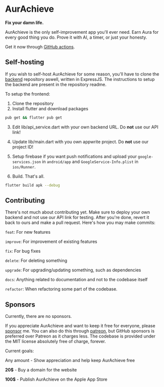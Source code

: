 # AurAchieve

**Fix your damn life.**

AurAchieve is the only self-improvement app you'll ever need. Earn Aura for every good thing you do. Prove it with AI, a timer, or just your honesty.

Get it now through [GitHub actions](https://github.com/NiceSapien/AurAchieve/actions).

## Self-hosting

If you wish to self-host AurAchieve for some reason, you'll have to clone the [backend](https://github.com/NiceSapien/AurAchieve-backend) repository aswell, written in ExpressJS. The instructions to setup the backend are present in the repository readme.

To setup the frontend:

1. Clone the repository
2. Install flutter and download packages

```bash
pub get && flutter pub get
```

3. Edit lib/api_service.dart with your own backend URL. Do **not** use our API link!

4. Update lib/main.dart with you own appwrite project. Do **not** use our project ID!

5. Setup firebase if you want push notifications and upload your `google-services.json` in `android/app` and `GoogleService-Info.plist` in `ios/Runner`.

6. Build. That's all.

```bash
flutter build apk --debug
```

## Contributing

There's not much about contributing yet. Make sure to deploy your own backend and not use our API link for testing. After you're done, revert it back to ours and make a pull request. Here's how you may make commits:

`feat`: For new features

`improve`: For improvement of existing features

`fix`: For bug fixes

`delete`: For deleting something

`upgrade`: For upgrading/updating something, such as dependencies

`docs`: Anything related to documentation and not to the codebase itself

`refactor`: When refactoring some part of the codebase.

## Sponsors

Currently, there are no sponsors.

If you appreciate AurAchieve and want to keep it free for everyone, please [sponsor](https://github.com/sponsors/NiceSapien) me. You can also do this through [patreon](https://patreon.com/nicesapien), but GitHub sponsors is preferred over Patreon as it charges less. The codebase is provided under the MIT license absolutely free of charge, forever.



Current goals:

Any amount - Show appreciation and help keep AurAchieve free

**20$** - Buy a domain for the website

**100$** - Publish AurAchieve on the Apple App Store